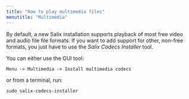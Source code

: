 ```yaml
---
title: "How to play multimedia files"
menutitle: "Multimedia"
---
```


By default, a new Salix installation supports playback of most free video
and audio file file formats. If you want to add support for other,
non-free formats, you just have to use the *Salix Codecs Installer*
tool.

You can either use the GUI tool:
```no
Menu -> Multimedia -> Install multimedia codecs
```

or from a terminal, run:
```
sudo salix-codecs-installer
```


